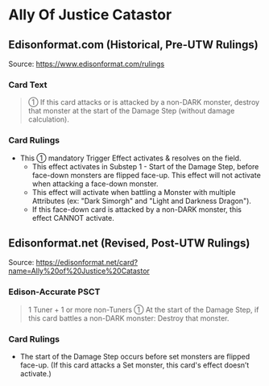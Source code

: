 # Ally Of Justice Catastor

## Edisonformat.com (Historical, Pre-UTW Rulings)

Source: https://www.edisonformat.com/rulings

### Card Text

> ① If this card attacks or is attacked by a non-DARK monster, destroy that monster at the start of the Damage Step (without damage calculation).

### Card Rulings

*   This ① mandatory Trigger Effect activates & resolves on the field.
    *   This effect activates in Substep 1 - Start of the Damage Step, before face-down monsters are flipped face-up. This effect will not activate when attacking a face-down monster.
    *   This effect will activate when battling a Monster with multiple Attributes (ex: "Dark Simorgh" and "Light and Darkness Dragon").
    *   If this face-down card is attacked by a non-DARK monster, this effect CANNOT activate.

## Edisonformat.net (Revised, Post-UTW Rulings)

Source: https://edisonformat.net/card?name=Ally%20of%20Justice%20Catastor

### Edison-Accurate PSCT

> 1 Tuner + 1 or more non-Tuners
> ① At the start of the Damage Step,
> if this card battles a non-DARK monster:
> Destroy that monster.

### Card Rulings

*   The start of the Damage Step occurs before set monsters are flipped face-up.
(If this card attacks a Set monster, this card's effect doesn’t activate.)
            
